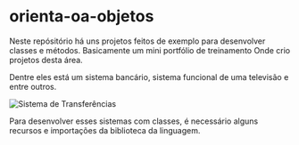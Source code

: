 ﻿# orienta-oa-objetos

 Neste repósitório há uns projetos feitos de exemplo para desenvolver classes e métodos.
 Basicamente um mini portfólio de treinamento
 Onde crio projetos desta área.

 Dentre eles está um sistema bancário, sistema funcional de uma televisão e entre outros.

 ![Sistema de Transferências](https://github.com/user-attachments/assets/d1960865-23dd-4d9c-95d7-c879ddedd43d)

Para desenvolver esses sistemas com classes, é necessário alguns recursos e importações da biblioteca da linguagem.
